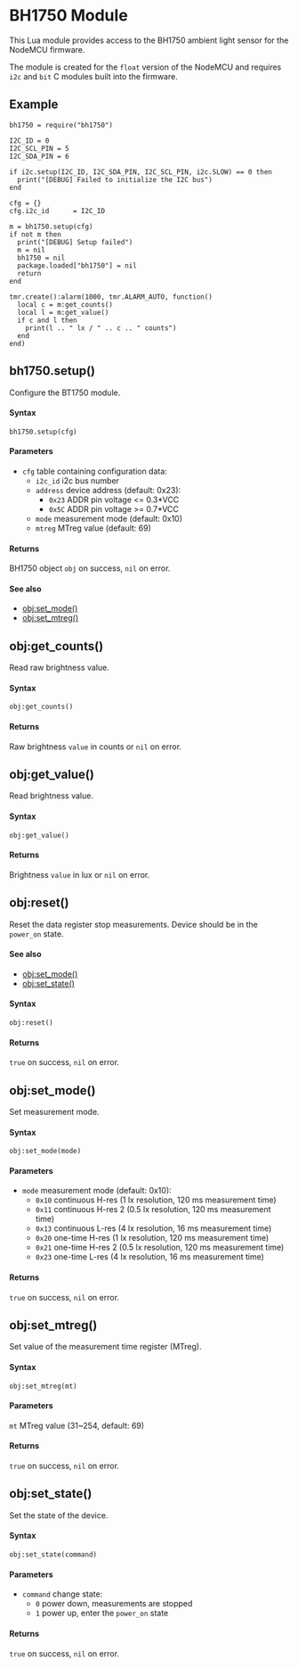 # BH1750 Module
<!---
| Since  | Origin / Contributor  | Maintainer  | Source  |
| :----- | :-------------------- | :---------- | :------ |
| 2020-11-19 | [aqye](https://github.com/aqye) | [aqye](https://github.com/aqye) | [bh1750.lua](bh1750.lua)|
-->

This Lua module provides access to the BH1750 ambient light sensor for the NodeMCU firmware.

<!---
!!! important
-->
The module is created for the `float` version of the NodeMCU and requires `i2c` and `bit` C modules built into the firmware.

## Example
```
bh1750 = require("bh1750")

I2C_ID = 0
I2C_SCL_PIN = 5
I2C_SDA_PIN = 6

if i2c.setup(I2C_ID, I2C_SDA_PIN, I2C_SCL_PIN, i2c.SLOW) == 0 then
  print("[DEBUG] Failed to initialize the I2C bus")
end

cfg = {}
cfg.i2c_id      = I2C_ID

m = bh1750.setup(cfg)
if not m then
  print("[DEBUG] Setup failed")
  m = nil
  bh1750 = nil
  package.loaded["bh1750"] = nil
  return
end

tmr.create():alarm(1000, tmr.ALARM_AUTO, function()
  local c = m:get_counts()
  local l = m:get_value()
  if c and l then
    print(l .. " lx / " .. c .. " counts")
  end
end)
```

## bh1750.setup()
Configure the BT1750 module.

#### Syntax
`bh1750.setup(cfg)`

#### Parameters
- `cfg` table containing configuration data:
    - `i2c_id` i2c bus number
    - `address` device address (default: 0x23):
        - `0x23` ADDR pin voltage <= 0.3*VCC
        - `0x5C` ADDR pin voltage >= 0.7*VCC
    - `mode` measurement mode (default: 0x10)
    - `mtreg` MTreg value (default: 69)

#### Returns
BH1750 object `obj` on success, `nil` on error.

#### See also
- [obj:set_mode()](#objset_mode)
- [obj:set_mtreg()](#objset_mtreg)

## obj:get_counts()
Read raw brightness value.

#### Syntax
`obj:get_counts()`

#### Returns
Raw brightness `value` in counts or `nil` on error.

## obj:get_value()
Read brightness value.

#### Syntax
`obj:get_value()`

#### Returns
Brightness `value` in lux or `nil` on error.

## obj:reset()
Reset the data register stop measurements. 
Device should be in the `power_on` state.

#### See also
- [obj:set_mode()](#objset_mode)
- [obj:set_state()](#objset_state)

#### Syntax
`obj:reset()`

#### Returns
`true` on success, `nil` on error.

## obj:set_mode()
Set measurement mode.

#### Syntax
`obj:set_mode(mode)`

#### Parameters
- `mode` measurement mode (default: 0x10):
    - `0x10` continuous H-res (1 lx resolution, 120 ms measurement time)
    - `0x11` continuous H-res 2 (0.5 lx resolution, 120 ms measurement time)
    - `0x13` continuous L-res (4 lx resolution, 16 ms measurement time)
    - `0x20` one-time H-res (1 lx resolution, 120 ms measurement time)
    - `0x21` one-time H-res  2 (0.5 lx resolution, 120 ms measurement time)
    - `0x23` one-time L-res (4 lx resolution, 16 ms measurement time)

#### Returns
`true` on success, `nil` on error.

## obj:set_mtreg()
Set value of the measurement time register (MTreg).

#### Syntax
`obj:set_mtreg(mt)`

#### Parameters
`mt` MTreg value (31~254, default: 69)

#### Returns
`true` on success, `nil` on error.

## obj:set_state()
Set the state of the device.

#### Syntax
`obj:set_state(command)`

#### Parameters
- `command` change state:
    - `0` power down, measurements are stopped
    - `1` power up, enter the `power_on` state

#### Returns
`true` on success, `nil` on error.
